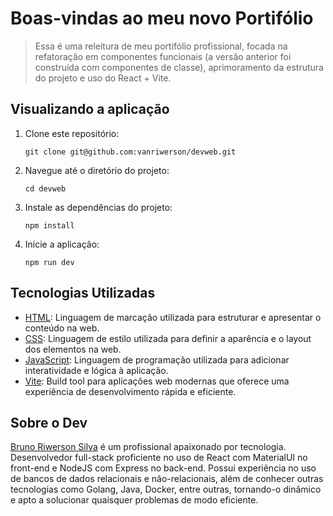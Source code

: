 # Boas-vindas ao meu novo Portifólio

> Essa é uma releitura de meu portifólio profissional, focada na refatoração em componentes funcionais (a versão anterior foi construída com componentes de classe), aprimoramento da estrutura do projeto e uso do React + Vite.

## Visualizando a aplicação

1. Clone este repositório:
   ```
   git clone git@github.com:vanriwerson/devweb.git
   ```

2. Navegue até o diretório do projeto:
   ```
   cd devweb
   ```

3. Instale as dependências do projeto:
   ```
   npm install
   ```

4. Inicie a aplicação:
   ```
   npm run dev
   ```

## Tecnologias Utilizadas
- [HTML](https://developer.mozilla.org/pt-BR/docs/Web/HTML): Linguagem de marcação utilizada para estruturar e apresentar o conteúdo na web.
- [CSS](https://developer.mozilla.org/pt-BR/docs/Web/CSS): Linguagem de estilo utilizada para definir a aparência e o layout dos elementos na web.
- [JavaScript](https://developer.mozilla.org/pt-BR/docs/Web/JavaScript): Linguagem de programação utilizada para adicionar interatividade e lógica à aplicação.
- [Vite](https://vitejs.dev/): Build tool para aplicações web modernas que oferece uma experiência de desenvolvimento rápida e eficiente.

## Sobre o Dev
[Bruno Riwerson Silva](https://www.linkedin.com/in/bruno-riwerson/) é um profissional apaixonado por tecnologia. Desenvolvedor full-stack proficiente no uso de React com MaterialUI no front-end e NodeJS com Express no back-end. Possui experiência no uso de bancos de dados relacionais e não-relacionais, além de conhecer outras tecnologias como Golang, Java, Docker, entre outras, tornando-o dinâmico e apto a solucionar quaisquer problemas de modo eficiente.
